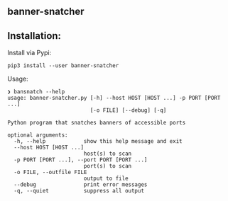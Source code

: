 ## banner-snatcher

## Installation:

Install via Pypi:

`pip3 install --user banner-snatcher`


Usage:

```
❯ bansnatch --help
usage: banner-snatcher.py [-h] --host HOST [HOST ...] -p PORT [PORT ...]
                          [-o FILE] [--debug] [-q]

Python program that snatches banners of accessible ports

optional arguments:
  -h, --help            show this help message and exit
  --host HOST [HOST ...]
                        host(s) to scan
  -p PORT [PORT ...], --port PORT [PORT ...]
                        port(s) to scan
  -o FILE, --outfile FILE
                        output to file
  --debug               print error messages
  -q, --quiet           suppress all output
```
